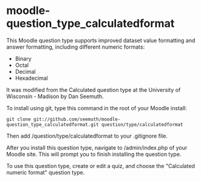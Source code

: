 moodle-question_type_calculatedformat
=====================================

This Moodle question type supports improved dataset value formatting and answer formatting, including different numeric formats:

* Binary
* Octal
* Decimal
* Hexadecimal

It was modified from the Calculated question type at the University of Wisconsin - Madison by Dan Seemuth.

To install using git, type this command in the root of your Moodle install:

    git clone git://github.com/seemuth/moodle-question_type_calculatedformat.git question/type/calculatedformat

Then add /question/type/calculatedformat to your .gitignore file.

After you install this question type, navigate to /admin/index.php of your Moodle site.
This will prompt you to finish installing the question type.

To use this question type, create or edit a quiz, and choose the "Calculated numeric format" question type.
